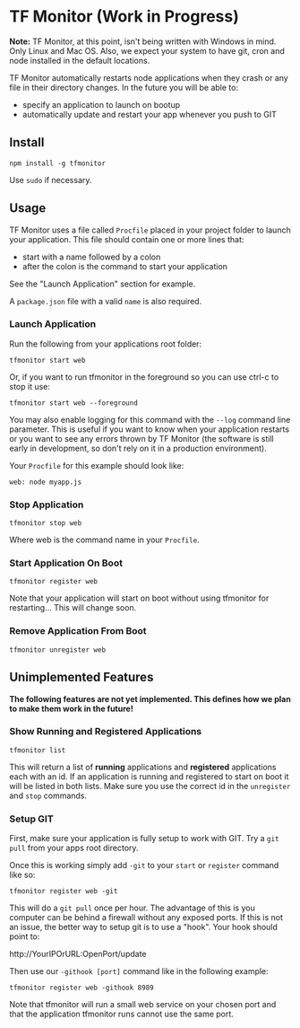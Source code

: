 # TF Monitor (Work in Progress)

**Note:** TF Monitor, at this point, isn't being written with Windows in mind. Only Linux and Mac OS. Also, we expect your system to have git, cron and node installed in the default locations.

TF Monitor automatically restarts node applications when they crash or any file in their directory changes. In the future you will be able to:

- specify an application to launch on bootup
- automatically update and restart your app whenever you push to GIT

## Install

`npm install -g tfmonitor`

Use `sudo` if necessary.

## Usage

TF Monitor uses a file called `Procfile` placed in your project folder to launch your application. This file should contain one or more lines that:

- start with a name followed by a colon
- after the colon is the command to start your application

See the "Launch Application" section for example.

A `package.json` file with a valid `name` is also required.

### Launch Application

Run the following from your applications root folder:

`tfmonitor start web`

Or, if you want to run tfmonitor in the foreground so you can use ctrl-c to stop it use:

`tfmonitor start web --foreground`

You may also enable logging for this command with the `--log` command line parameter. This is useful if you want to know when your application restarts or you want to see any errors thrown by TF Monitor (the software is still early in development, so don't rely on it in a production environment).

Your `Procfile` for this example should look like:

`web: node myapp.js`

### Stop Application

`tfmonitor stop web`

Where web is the command name in your `Procfile`.

### Start Application On Boot

`tfmonitor register web`

Note that your application will start on boot without using tfmonitor for restarting... This will change soon.

### Remove Application From Boot

`tfmonitor unregister web`

## Unimplemented Features

**The following features are not yet implemented. This defines how we plan to make them work in the future!**

### Show Running and Registered Applications

`tfmonitor list`

This will return a list of **running** applications and **registered** applications each with an id. If an application is running and registered to start on boot it will be listed in both lists. Make sure you use the correct id in the `unregister` and `stop` commands.

### Setup GIT

First, make sure your application is fully setup to work with GIT. Try a `git pull` from your apps root directory.

Once this is working simply add `-git` to your `start` or `register` command like so:

`tfmonitor register web -git`

This will do a `git pull` once per hour. The advantage of this is you computer can be behind a firewall without any exposed ports. If this is not an issue, the better way to setup git is to use a "hook". Your hook should point to:

http://YourIPOrURL:OpenPort/update

Then use our `-githook [port]` command like in the following example:

`tfmonitor register web -githook 8989`

Note that tfmonitor will run a small web service on your chosen port and that the application tfmonitor runs cannot use the same port.
